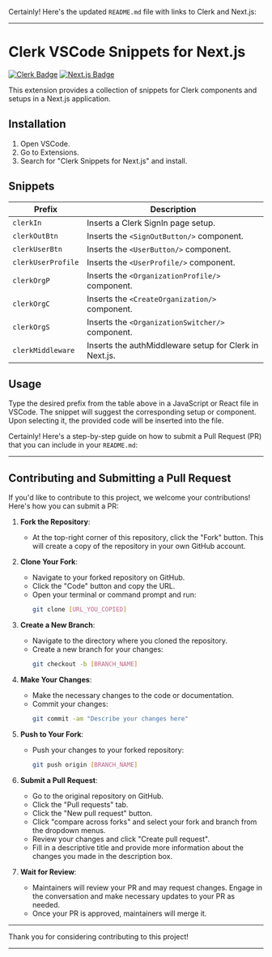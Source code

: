 Certainly! Here's the updated `README.md` file with links to Clerk and Next.js:

---

# Clerk VSCode Snippets for Next.js

[![Clerk Badge](https://img.shields.io/badge/Clerk-Next.js-blue)](https://www.clerk.dev/)
[![Next.js Badge](https://img.shields.io/badge/Next.js-13.0.0-black)](https://nextjs.org/)

This extension provides a collection of snippets for Clerk components and setups in a Next.js application.

## Installation

1. Open VSCode.
2. Go to Extensions.
3. Search for "Clerk Snippets for Next.js" and install.

## Snippets

| Prefix          | Description                                               |
|-----------------|-----------------------------------------------------------|
| `clerkIn`       | Inserts a Clerk SignIn page setup.                        |
| `clerkOutBtn`   | Inserts the `<SignOutButton/>` component.                 |
| `clerkUserBtn`  | Inserts the `<UserButton/>` component.                    |
| `clerkUserProfile` | Inserts the `<UserProfile/>` component.               |
| `clerkOrgP`     | Inserts the `<OrganizationProfile/>` component.           |
| `clerkOrgC`     | Inserts the `<CreateOrganization/>` component.            |
| `clerkOrgS`     | Inserts the `<OrganizationSwitcher/>` component.          |
| `clerkMiddleware` | Inserts the authMiddleware setup for Clerk in Next.js. |

## Usage

Type the desired prefix from the table above in a JavaScript or React file in VSCode. The snippet will suggest the corresponding setup or component. Upon selecting it, the provided code will be inserted into the file.

Certainly! Here's a step-by-step guide on how to submit a Pull Request (PR) that you can include in your `README.md`:

---

## Contributing and Submitting a Pull Request

If you'd like to contribute to this project, we welcome your contributions! Here's how you can submit a PR:

1. **Fork the Repository**:
   - At the top-right corner of this repository, click the "Fork" button. This will create a copy of the repository in your own GitHub account.

2. **Clone Your Fork**:
   - Navigate to your forked repository on GitHub.
   - Click the "Code" button and copy the URL.
   - Open your terminal or command prompt and run:
     ```bash
     git clone [URL_YOU_COPIED]
     ```

3. **Create a New Branch**:
   - Navigate to the directory where you cloned the repository.
   - Create a new branch for your changes:
     ```bash
     git checkout -b [BRANCH_NAME]
     ```

4. **Make Your Changes**:
   - Make the necessary changes to the code or documentation.
   - Commit your changes:
     ```bash
     git commit -am "Describe your changes here"
     ```

5. **Push to Your Fork**:
   - Push your changes to your forked repository:
     ```bash
     git push origin [BRANCH_NAME]
     ```

6. **Submit a Pull Request**:
   - Go to the original repository on GitHub.
   - Click the "Pull requests" tab.
   - Click the "New pull request" button.
   - Click "compare across forks" and select your fork and branch from the dropdown menus.
   - Review your changes and click "Create pull request".
   - Fill in a descriptive title and provide more information about the changes you made in the description box.

7. **Wait for Review**:
   - Maintainers will review your PR and may request changes. Engage in the conversation and make necessary updates to your PR as needed.
   - Once your PR is approved, maintainers will merge it.

---

Thank you for considering contributing to this project!

---